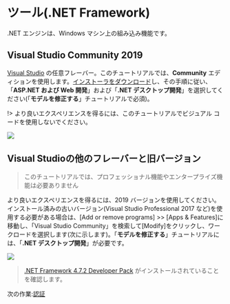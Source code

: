 # ツール(.NET Framework)

.NET エンジンは、Windows マシン上の組み込み機能です。

## Visual Studio Community 2019

[Visual Studio](https://visualstudio.microsoft.com/vs/) の任意フレーバー。このチュートリアルでは、**Community** エディションを使用します。[インストーラをダウンロード](https://visualstudio.microsoft.com/vs/)し、その手順に従い、「**ASP.NET および Web 開発**」および「**.NET デスクトップ開発**」を選択してください(「**モデルを修正する**」チュートリアルで必須)。

!> より良いエクスペリエンスを得るには、このチュートリアルでビジュアル コードを使用しないでください。

![](_media/net/workloads_2019.png)


## Visual Studioの他のフレーバーと旧バージョン

> このチュートリアルでは、プロフェッショナル機能やエンタープライズ機能は必要ありません

より良いエクスペリエンスを得るには、2019 バージョンを使用してください。インストール済みの古いバージョン(Visual Studio Professional 2017 など)を使用する必要がある場合は、\[Add or remove programs] >> \[Apps & Features]に移動し、「Visual Studio Community」を検索して\[Modify]をクリックし、ワークロードを選択します(次に示します)。「**モデルを修正する**」チュートリアルには、「**.NET デスクトップ開発**」が必要です。

![](_media/net/workloads_2017.png)

> [.NET Framework 4.7.2 Developer Pack](https://dotnet.microsoft.com/download/dotnet-framework/net472) がインストールされていることを確認します。

次の作業:[認証](/ja-JP/oauth/)